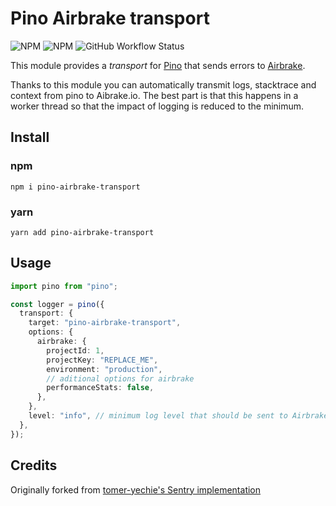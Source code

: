 # Pino Airbrake transport

![NPM](https://img.shields.io/npm/l/pino-airbrake-transport)
![NPM](https://img.shields.io/npm/v/pino-airbrake-transport)
![GitHub Workflow Status](https://github.com/enricodeleo/pino-airbrake-transport/actions/workflows/pino-airbrake-transport.yml/badge.svg?branch=main)

This module provides a _transport_ for [Pino](https://getpino.io/?ref=enricodeleo.com) that sends errors to [Airbrake](https://airbrake.io?ref=enricodeleo.com).

Thanks to this module you can automatically transmit logs, stacktrace and context from pino to Aibrake.io. The best part is that this happens in a worker thread so that the impact of logging is reduced to the minimum.

## Install

### npm

```shell
npm i pino-airbrake-transport
```

### yarn

```shell
yarn add pino-airbrake-transport
```

## Usage

```typescript
import pino from "pino";

const logger = pino({
  transport: {
    target: "pino-airbrake-transport",
    options: {
      airbrake: {
        projectId: 1,
        projectKey: "REPLACE_ME",
        environment: "production",
        // aditional options for airbrake
        performanceStats: false,
      },
    },
    level: "info", // minimum log level that should be sent to Airbrake
  },
});
```

## Credits

Originally forked from [tomer-yechie's Sentry implementation](https://github.com/tomer-yechiel/pino-sentry-transport)
